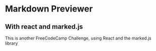 # Markdown Previewer

## With react and marked.js

This is another FreeCodeCamp Challenge, using React and the marked.js library